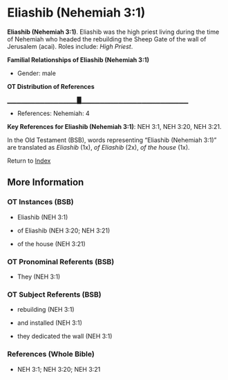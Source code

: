 # Eliashib (Nehemiah 3:1)
**Eliashib (Nehemiah 3:1)**. 
Eliashib was the high priest living during the time of Nehemiah who headed the rebuilding the Sheep Gate of the wall of Jerusalem (acai). 
Roles include: 
_High Priest_. 




**Familial Relationships of Eliashib (Nehemiah 3:1)**


* Gender: male


**OT Distribution of References**

▁▁▁▁▁▁▁▁▁▁▁▁▁▁▁█▁▁▁▁▁▁▁▁▁▁▁▁▁▁▁▁▁▁▁▁▁▁▁
* References: Nehemiah: 4



**Key References for Eliashib (Nehemiah 3:1)**: 
NEH 3:1, NEH 3:20, NEH 3:21. 


In the Old Testament (BSB), words representing “Eliashib (Nehemiah 3:1)” are translated as 
*Eliashib* (1x), *of Eliashib* (2x), *of the house* (1x). 




Return to [Index](00-Index.md)

## More Information

### OT Instances (BSB)

* Eliashib (NEH 3:1)

* of Eliashib (NEH 3:20; NEH 3:21)

* of the house (NEH 3:21)



### OT Pronominal Referents (BSB)

* They (NEH 3:1)



### OT Subject Referents (BSB)

* rebuilding (NEH 3:1)

* and installed (NEH 3:1)

* they dedicated the wall (NEH 3:1)



### References (Whole Bible)

* NEH 3:1; NEH 3:20; NEH 3:21



